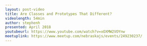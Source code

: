 ```yaml
---
layout: post-video
title: Are Classes and Prototypes That Different?
videolength: 54min
author: stephenh
presented: April 2018
youtubeurl: https://www.youtube.com/watch?v=xOXMW2VOYnw
meetuplink: https://www.meetup.com/nebraskajs/events/249230237/
---
```


